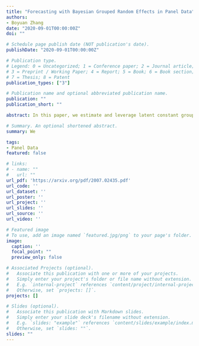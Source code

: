 ```yaml
---
title: "Forecasting with Bayesian Grouped Random Effects in Panel Data"
authors:
- Boyuan Zhang
date: "2020-09-01T00:00:00Z"
doi: ""

# Schedule page publish date (NOT publication's date).
publishDate: "2020-09-01T00:00:00Z"

# Publication type.
# Legend: 0 = Uncategorized; 1 = Conference paper; 2 = Journal article;
# 3 = Preprint / Working Paper; 4 = Report; 5 = Book; 6 = Book section;
# 7 = Thesis; 8 = Patent
publication_types: ["3"]

# Publication name and optional abbreviated publication name.
publication: ""
publication_short: ""

abstract: In this paper, we estimate and leverage latent constant group structure to generate the point, set, and density forecasts for short dynamic panel data. We implement a nonparametric Bayesian approach to simultaneously identify coefficients and group membership in the random effects which are heterogeneous across groups but fixed within a group. This method allows us to flexibly incorporate subjective prior knowledge on the group structure that potentially improves the predictive accuracy. In Monte Carlo experiments, we demonstrate that our Bayesian grouped random effects (BGRE) estimators produce accurate estimates and score predictive gains over standard panel data estimators. With a data-driven group structure, the BGRE estimators exhibit comparable accuracy of clustering with the *Kmeans* algorithm and outperform a two-step Bayesian grouped estimator whose group structure relies on *Kmeans*. In the empirical analysis, we apply our method to forecast the investment rate across a broad range of firms and illustrate that the estimated latent group structure improves forecasts relative to standard panel data estimators.

# Summary. An optional shortened abstract.
summary: We 

tags:
- Panel Data
featured: false

# links:
# - name: ""
#   url: ""
url_pdf: 'https://arxiv.org/pdf/2007.02435.pdf'
url_code: ''
url_dataset: ''
url_poster: ''
url_project: ''
url_slides: ''
url_source: ''
url_video: ''

# Featured image
# To use, add an image named `featured.jpg/png` to your page's folder. 
image:
  caption: ''
  focal_point: ""
  preview_only: false

# Associated Projects (optional).
#   Associate this publication with one or more of your projects.
#   Simply enter your project's folder or file name without extension.
#   E.g. `internal-project` references `content/project/internal-project/index.md`.
#   Otherwise, set `projects: []`.
projects: []

# Slides (optional).
#   Associate this publication with Markdown slides.
#   Simply enter your slide deck's filename without extension.
#   E.g. `slides: "example"` references `content/slides/example/index.md`.
#   Otherwise, set `slides: ""`.
slides: ""
---
```


